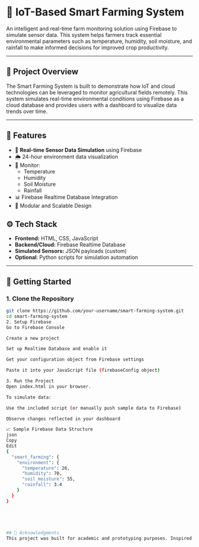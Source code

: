# 🌱 IoT-Based Smart Farming System

An intelligent and real-time farm monitoring solution using Firebase to simulate sensor data. This system helps farmers track essential environmental parameters such as temperature, humidity, soil moisture, and rainfall to make informed decisions for improved crop productivity.

---

## 📌 Project Overview

The Smart Farming System is built to demonstrate how IoT and cloud technologies can be leveraged to monitor agricultural fields remotely. This system simulates real-time environmental conditions using Firebase as a cloud database and provides users with a dashboard to visualize data trends over time.

---

## 🧩 Features

- 📡 **Real-time Sensor Data Simulation** using Firebase
- 🌦️ 24-hour environment data visualization
- 🌱 Monitor:
  - Temperature
  - Humidity
  - Soil Moisture
  - Rainfall
- 📊 Firebase Realtime Database Integration
- 📁 Modular and Scalable Design

## ⚙️ Tech Stack

- **Frontend:** HTML, CSS, JavaScript
- **Backend/Cloud:** Firebase Realtime Database
- **Simulated Sensors:** JSON payloads (custom)
- **Optional**: Python scripts for simulation automation

---

## 🚀 Getting Started

### 1. Clone the Repository

```bash
git clone https://github.com/your-username/smart-farming-system.git
cd smart-farming-system
2. Setup Firebase
Go to Firebase Console

Create a new project

Set up Realtime Database and enable it

Get your configuration object from Firebase settings

Paste it into your JavaScript file (firebaseConfig object)

3. Run the Project
Open index.html in your browser.

To simulate data:

Use the included script (or manually push sample data to Firebase)

Observe changes reflected in your dashboard

📈 Sample Firebase Data Structure
json
Copy
Edit
{
  "smart_farming": {
    "environment": {
      "temperature": 26,
      "humidity": 70,
      "soil_moisture": 55,
      "rainfall": 3.4
    }
  }
}





## 🤝 Acknowledgments
This project was built for academic and prototyping purposes. Inspired by real-world challenges faced by farmers and the growing need for sustainable agri-tech solutions.
